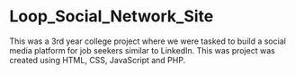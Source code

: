 # Loop_Social_Network_Site

This was a 3rd year college project where we were
tasked to build a social media platform for job seekers similar to LinkedIn.
This was project was created using HTML, CSS, JavaScript and PHP.
